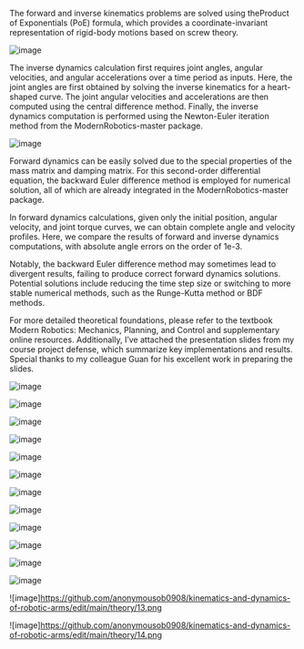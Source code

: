 The forward and inverse kinematics problems are solved using the ​Product of Exponentials (PoE) formula, which provides a coordinate-invariant representation of rigid-body motions based on screw theory.

![image](https://github.com/anonymousob0908/kinematics-and-dynamics-of-robotic-arms/edit/main/theory/7dof.gif)

The inverse dynamics calculation first requires joint angles, angular velocities, and angular accelerations over a time period as inputs. Here, the joint angles are first obtained by solving the inverse kinematics for a heart-shaped curve. The joint angular velocities and accelerations are then computed using the central difference method. Finally, the inverse dynamics computation is performed using the Newton-Euler iteration method from the ModernRobotics-master package.

![image](https://github.com/anonymousob0908/kinematics-and-dynamics-of-robotic-arms/edit/main/theory/lovefun.gif)

Forward dynamics can be easily solved due to the special properties of the mass matrix and damping matrix. For this second-order differential equation, the backward Euler difference method is employed for numerical solution, all of which are already integrated in the ModernRobotics-master package.

In forward dynamics calculations, given only the initial position, angular velocity, and joint torque curves, we can obtain complete angle and velocity profiles. Here, we compare the results of forward and inverse dynamics computations, with absolute angle errors on the order of 1e-3.

Notably, the backward Euler difference method may sometimes lead to divergent results, failing to produce correct forward dynamics solutions. Potential solutions include reducing the time step size or switching to more stable numerical methods, such as the Runge-Kutta method or BDF methods.

For more detailed theoretical foundations, please refer to the textbook Modern Robotics: Mechanics, Planning, and Control and supplementary online resources. Additionally, I’ve attached the presentation slides from my course project defense, which summarize key implementations and results. Special thanks to my colleague Guan for his excellent work in preparing the slides.

![image](https://github.com/anonymousob0908/kinematics-and-dynamics-of-robotic-arms/edit/main/theory/1.png)

![image](https://github.com/anonymousob0908/kinematics-and-dynamics-of-robotic-arms/edit/main/theory/2.png)

![image](https://github.com/anonymousob0908/kinematics-and-dynamics-of-robotic-arms/edit/main/theory/3.png)

![image](https://github.com/anonymousob0908/kinematics-and-dynamics-of-robotic-arms/edit/main/theory/4.png)

![image](https://github.com/anonymousob0908/kinematics-and-dynamics-of-robotic-arms/edit/main/theory/5.png)

![image](https://github.com/anonymousob0908/kinematics-and-dynamics-of-robotic-arms/edit/main/theory/6.png)

![image](https://github.com/anonymousob0908/kinematics-and-dynamics-of-robotic-arms/edit/main/theory/7.png)

![image](https://github.com/anonymousob0908/kinematics-and-dynamics-of-robotic-arms/edit/main/theory/8.png)

![image](https://github.com/anonymousob0908/kinematics-and-dynamics-of-robotic-arms/edit/main/theory/9.png)

![image](https://github.com/anonymousob0908/kinematics-and-dynamics-of-robotic-arms/edit/main/theory/10.png)

![image](https://github.com/anonymousob0908/kinematics-and-dynamics-of-robotic-arms/edit/main/theory/11.png)

![image](https://github.com/anonymousob0908/kinematics-and-dynamics-of-robotic-arms/edit/main/theory/12.png)

![image]https://github.com/anonymousob0908/kinematics-and-dynamics-of-robotic-arms/edit/main/theory/13.png

![image]https://github.com/anonymousob0908/kinematics-and-dynamics-of-robotic-arms/edit/main/theory/14.png

